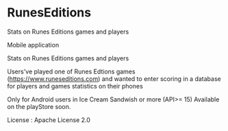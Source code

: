 # RunesEditions
Stats on Runes Editions games and players

Mobile application

Stats on Runes Editions games and players

Users've played one of Runes Edtions games (https://www.runeseditions.com) and wanted to enter scoring in a database for players and games statistics on their phones

Only for Android users in Ice Cream Sandwish or more (API>= 15) Available on the playStore soon.

License : Apache License 2.0
